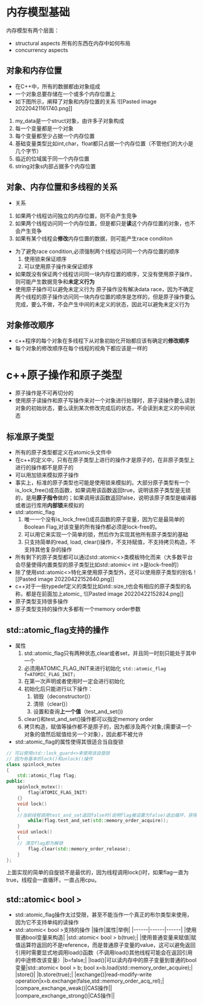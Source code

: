 # 内存模型基础
内存模型有两个层面：
- structural aspects
	所有的东西在内存中如何布局
- concurrency aspects

## 对象和内存位置
- 在C++中，所有的数据都由对象组成
- 一个对象总要存储在一个或多个内存位置上
- 如下图所示，阐释了对象和内存位置的关系
![[Pasted image 20220421161740.png]]
1. my_data是一个struct对象，由许多子对象构成
2. 每一个变量都是一个对象
3. 每个变量都至少占据一个内存位置
4. 基础变量类型比如int,char，float都只占据一个内存位置（不管他们的大小是几个字节）
5. 临近的位域属于同一个内存位置
6. string对象s内部占据多个内存位置

## 对象、内存位置和多线程的关系
- 关系
1. 如果两个线程访问独立的内存位置，则不会产生竞争
2. 如果两个线程访问同一个内存位置，但是都只是**读**这个内存位置的对象，也不会产生竞争
3. 如果有某个线程会**修改**内存位置的数据，则可能产生race condiiton
- 为了避免race condition,必须强制两个线程访问同一个内存位置的顺序
	1. 使用锁来保证顺序
	2. 可以使用原子操作来保证顺序
- 如果既没有保证两个线程访问同一块内存位置的顺序，又没有使用原子操作，则可能产生数据竞争和**未定义行为**
- 使用原子操作可以避免未定义行为
	原子操作没有解决data race，因为不确定两个线程的原子操作访问同一块内存位置的顺序是怎样的，但是原子操作要么完成，要么不做，不会产生中间的未定义的状态，因此可以避免未定义行为

## 对象修改顺序
- c++程序的每个对象在多线程下从对象初始化开始都应该有确定的**修改顺序**
- 每个对象的修改顺序在每个线程的视角下都应该是一样的

# c++原子操作和原子类型
- 原子操作是不可再切分的
- 使用原子读操作和原子写操作来对一个对象进行处理时，原子读操作要么读到对象的初始状态，要么读到某次修改完成后的状态，不会读到未定义的中间状态
## 标准原子类型
- 所有的原子类型都定义在atomic头文件中
- 在c++的定义中，只有在原子类型上进行的操作才是原子的，在非原子类型上进行的操作都不是原子的
- 可以用加锁来模拟原子操作
- 事实上，标准的原子类型也可能是使用锁来模拟的。大部分原子类型有一个is_lock_free()成员函数，如果调用该函数返回true，说明该原子类型是无锁的，是用**原子指令**做的；如果调用该函数返回false，说明该原子类型是编译器或者运行库用**内部锁**来模拟的
- std::atomic_flag
	1. 唯一一个没有is_lock_free()成员函数的原子变量，因为它是最简单的Boolean Flag,对该变量的所有操作都必须是lock-free的。
	2. 可以用它来实现一个简单的锁，然后作为实现其他所有原子类型的基础
	3. 只支持简单的read, load, clear()操作，不支持赋值，不支持拷贝构造，不支持其他复杂的操作
- 所有剩下的原子类型都可以通过std::atomic<>类模板特化而来（大多数平台会尽量使得内置类型的原子类型比如std::atomic< int >是lock-free的）
- 除了使用std::atomic<>特化来使用原子类型外，还可以使用原子类型的别名
![[Pasted image 20220422152640.png]]
- c++对于一些typedef定义的类型比如std::size_t也会有相应的原子类型的名称，都是在前面加上atomic_
![[Pasted image 20220422152824.png]]
- 原子类型支持很多操作
- 原子类型支持的操作大多都有一个memory order参数

## std::atomic_flag支持的操作
- 属性
	1. std::atomic_flag只有两种状态,clear或者set，并且同一时刻只能处于其中一个
	2. 必须用ATOMIC_FLAG_INIT来进行初始化
	 `std::atomic_flag f=ATOMIC_FLAG_INIT;`
	3. 在第一次声明或者使用时一定会进行初始化
	4. 初始化后只能进行以下操作：
		 1. 销毁（deconstructor()）
		 2. 清除（clear()）
		 3. 设置和查询**上一个值**（test_and_set())
	5. clear()和test_and_set()操作都可以指定memory order
	6. 拷贝构造，赋值等操作都不是原子的，因为都涉及两个对象,(需要读一个对象的值然后赋值给另一个对象），因此都不被允许
- std::atomic_flag的属性使得其很适合当自旋锁
```c++
// 可以使用std::lock_guard<>来使用该自旋锁
// 因为有基本的lock()和unlock()操作
class spinlock_mutex
{
	std::atomic_flag flag;
public:
	spinlock_mutex():
		flag(ATOMIC_FLAG_INIT)
	{}
	void lock()
	{
	//当前线程调用test_and_set返回false时(说明flag被设置为false)退出循环，获得锁
		while(flag.test_and_set(std::memory_order_acquire));
	}
	void unlock()
	{
	// 清空flag即为解锁
		flag.clear(std::memory_order_release);
	}
};
```
上面实现的简单的自旋锁不是最优的，因为线程调用lock()时，如果flag一直为true，线程会一直循环，一直占用cpu。
## std::atomic< bool >
- std::atomic_flag操作太过受限，甚至不能当作一个真正的布尔类型来使用，因为它不支持单纯的读操作
- std::atomic< bool >支持的操作
|操作|属性|举例|
|------|------|------|
|使用普通bool变量来构造| |std::atomic< bool > b(true);|
|使用普通变量来赋值|赋值运算符返回的不是reference，而是普通原子变量的value，这可以避免返回引用时需要显式地调用load()函数（不调用load()其他线程可能会在返回引用的中途修改该变量）|b=false;|
|load()|可以读内存中的原子变量到普通的bool变量|std::atomic< bool > b;  bool x=b.load(std::memory_order_acquire);|
|store()|  |b.store(true);|
|exchange()|read-modify-write operation|x=b.exchange(false,std::memory_order_acq_rel);|
|compare_exchange_weak()|CAS操作||
|compare_exchange_strong()|CAS操作||


